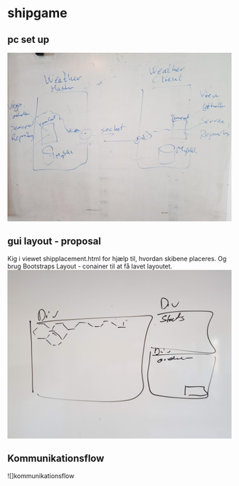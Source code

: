 # shipgame
## pc set up
![server set up](computer-setup.jpg)
## gui layout - proposal
Kig i viewet shipplacement.html for hjælp til, hvordan skibene placeres.
Og brug Bootstraps Layout - conainer til at få lavet layoutet. 
![gui layout](gui-layout.jpg)
## Kommunikationsflow
![]kommunikationsflow
